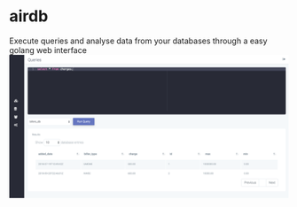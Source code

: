 # airdb
Execute queries and analyse data from your databases through a easy golang web interface
![Alt text](ui/assets/img/preview.png?raw=true "Title")

